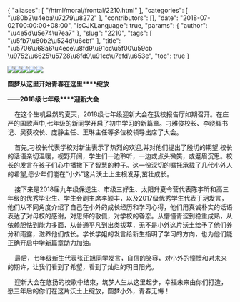 {
    "aliases": [
        "/html/moral/frontal/2210.html"
    ],
    "categories": [
        "\u80b2\u4eba\u7279\u8272"
    ],
    "contributors": [],
    "date": "2018-07-02T00:00:00+08:00",
    "isCJKLanguage": true,
    "params": {
        "author": "\u4e5d\u5e74\u7ea7"
    },
    "slug": "2210",
    "tags": [
        "\u5fb7\u80b2\u524d\u6cbf"
    ],
    "title": "\u5706\u68a6\u4ece\u8fd9\u91cc\u5f00\u59cb  \u9752\u6625\u5728\u8fd9\u91cc\u7efd\u653e",
    "toc": true
}

![](https://cdn.tfls.online/mirror/full/ef6b7124332ba2f0baf1235d6615278bcb1e3d06.jpg)![](https://cdn.tfls.online/mirror/full/6be881948c2d75aeab3634a81299b8e055abdd40.jpg)![](https://cdn.tfls.online/mirror/full/e8bb5c5134df0ab68bbe55567c4034e51b903592.jpg)![](https://cdn.tfls.online/mirror/full/c8ad0581580ac6af70a8875399fdf52d4680b08e.jpg)![](https://cdn.tfls.online/mirror/full/bcb50dd05c3c3f6f33eb6f6d1a9d9da405b98e09.jpg)







**圆梦****从这里开始****青春在这里****绽放**




**——****201****8****级****七年级****迎新大会**




    在这个生机盎然的夏天，2018级七年级迎新大会在我校报告厅如期召开。在庄严的国歌声中,七年级的新同学开启了初中学习的新篇章。刁雅俊校长、李晓辉书记、吴荻校长、庞静主任、王琳主任等多位校领导出席了大会。




    首先,刁校长代表学校对新生表示了热烈的欢迎,并对他们提出了殷切的期望,校长的话语亲切温暖，视野开阔，学生们一边聆听，一边或点头微笑，或蹙眉沉思。校长的发言在孩子们心中播撒下了智慧的种子。这一份深切的嘱托承载了几代小外人的希望,愿少年们能在“小外”这片沃土上生根发芽,茁壮成长。




    接下来是2018届九年级保送生、市级三好生、太阳升夏令营代表陈宇昕和高三年级的优秀毕业生、学生会副主席李颖丰，以及2017级优秀学生代表于玥发言，他们从不同角度介绍了自己在小外的成长经历和学习心得，他们用真诚朴实的话语表达了对母校的感谢，对恩师的敬佩，对学校的眷恋。从懵懂青涩到稳重成熟，从依赖胆怯到能力多面，从普通平凡到出类拔萃，无不是小外这片沃土给予了他们养分和雨露，滋养他们成长。学长学姐的发言给新生指明了学习的方向，也为他们能正确开启中学新篇章助力加油。




    最后，七年级新生代表张正旭同学发言，自信的笑容，对小外的憧憬和对未来的期许，让我们看到了希望，看到了灿烂的明日阳光。




    迎新大会在悠扬的校歌中结束，筑梦人生从这里起步，幸福未来由你们打造，愿三年后的你们在这片沃土上绽放，圆梦小外，青春无悔！




               




  



